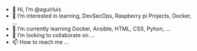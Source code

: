 - 👋 Hi, I’m @aguirluis
- 👀 I’m interested in learning, DevSecOps, Raspberry pi Projects, Docker,   ...
- 🌱 I’m currently learning Docker, Ansible, HTML, CSS, Pyhon,   ...
- 💞️ I’m looking to collaborate on ...
- 📫 How to reach me ...

<!---
aguirluis/aguirluis is a ✨ special ✨ repository because its `README.md` (this file) appears on your GitHub profile.
You can click the Preview link to take a look at your changes.
--->
